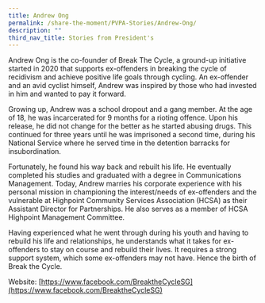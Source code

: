 ```yaml
---
title: Andrew Ong
permalink: /share-the-moment/PVPA-Stories/Andrew-Ong/
description: ""
third_nav_title: Stories from President's
---
```


Andrew Ong is the co-founder of Break The Cycle, a ground-up initiative started in 2020 that supports ex-offenders in breaking the cycle of recidivism and achieve positive life goals through cycling. An ex-offender and an avid cyclist himself, Andrew was inspired by those who had invested in him and wanted to pay it forward.

Growing up, Andrew was a school dropout and a gang member. At the age of 18, he was incarcerated for 9 months for a rioting offence. Upon his release, he did not change for the better as he started abusing drugs. This continued for three years until he was imprisoned a second time, during his National Service where he served time in the detention barracks for insubordination.

Fortunately, he found his way back and rebuilt his life. He eventually completed his studies and graduated with a degree in Communications Management. Today, Andrew marries his corporate experience with his personal mission in championing the interest/needs of ex-offenders and the vulnerable at Highpoint Community Services Association (HCSA) as their Assistant Director for Partnerships. He also serves as a member of HCSA Highpoint Management Committee.

Having experienced what he went through during his youth and having to rebuild his life and relationships, he understands what it takes for ex-offenders to stay on course and rebuild their lives. It requires a strong support system, which some ex-offenders may not have. Hence the birth of Break the Cycle.

Website: [https://www.facebook.com/BreaktheCycleSG](https://www.facebook.com/BreaktheCycleSG)